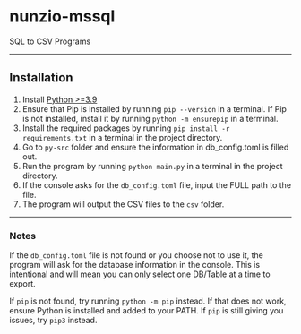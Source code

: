 # nunzio-mssql
SQL to CSV Programs

-----------------
## Installation
1. Install [Python >=3.9](https://www.python.org/downloads/)
2. Ensure that Pip is installed by running `pip --version` in a terminal. If Pip is not installed, install it by running `python -m ensurepip` in a terminal.
3. Install the required packages by running `pip install -r requirements.txt` in a terminal in the project directory.
4. Go to `py-src` folder and ensure the information in db_config.toml is filled out.
5. Run the program by running `python main.py` in a terminal in the project directory.
6. If the console asks for the `db_config.toml` file, input the FULL path to the file.
7. The program will output the CSV files to the `csv` folder.

-----------------
### Notes
If the `db_config.toml` file is not found or you choose not to use it, the program will ask for the database information in the console.
This is intentional and will mean you can only select one DB/Table at a time to export.

If `pip` is not found, try running `python -m pip` instead.
If that does not work, ensure Python is installed and added to your PATH.
If `pip` is still giving you issues, try `pip3` instead.
